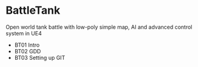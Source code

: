 # BattleTank
Open world tank battle with low-poly simple map, AI and advanced control system in UE4



* BT01 Intro
* BT02 GDD
* BT03 Setting up GIT
